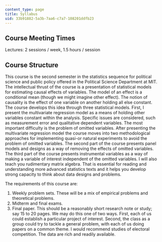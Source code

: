 ```yaml
---
content_type: page
title: Syllabus
uid: 33b91882-5a3b-7aa6-c7a7-108201ddfb23
---
```


Course Meeting Times
--------------------

Lectures: 2 sessions / week, 1.5 hours / session

Course Structure
----------------

This course is the second semester in the statistics sequence for political science and public policy offered in the Political Science Department at MIT. The intellectual thrust of the course is a presentation of statistical models for estimating causal effects of variables. The model of an effect is a conditional mean (though we might imagine other effect). The notion of causality is the effect of one variable on another holding all else constant. The course develops this idea through three statistical models. First, I present the multivariate regression model as a means of holding other variables constant within the analysis. Specific issues are considered, such as measurement error and qualitative dependent variables. The most important difficulty is the problem of omitted variables. After presenting the multivariate regression model the course moves into two methodological approaches for implementing quasi-or natural experiments to avoid the problem of omitted variables. The second part of the course presents panel models and designs as a way of removing the effects of omitted variables. The third part of the course presents instrumental variables as a way of making a variable of interest independent of the omitted variables. I will also teach you rudimentary matrix algebra. That is essential for reading and understanding more advanced statistics texts and it helps you develop strong capacity to think about data designs and problems.

The requirements of this course are:

1.  Weekly problem sets. These will be a mix of empirical problems and theoretical problems.
2.  Midterm and final exams.
3.  Final paper. This should be a reasonably short research note or study; say 15 to 20 pages. We may do this one of two ways. First, each of us could establish a particular project of interest. Second, the class as a group could try to tackle a general problem, with each of us doing papers on a common theme. I would recommend studies of electoral competition. The data are rich and readily available.